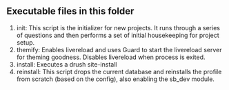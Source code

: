 ## Executable files in this folder

  1. init: This script is the initializer for new projects. It runs through a series of questions and then performs a set of initial housekeeping for project setup. 
  2. themify: Enables livereload and uses Guard to start the livereload server for theming goodness. Disables livereload when process is exited. 
  3. install: Executes a drush site-install
  4. reinstall: This script drops the current database and reinstalls the profile from scratch (based on the config), also enabling the sb_dev module.
